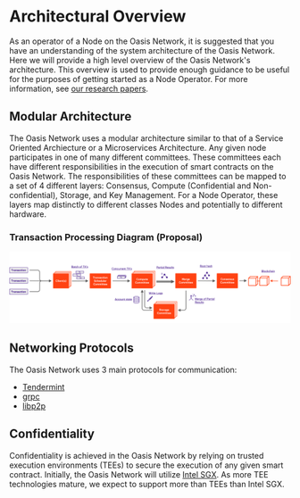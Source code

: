 # Architectural Overview

As an operator of a Node on the Oasis Network, it is suggested that you have an
understanding of the system architecture of the Oasis Network. Here we will
provide a high level overview of the Oasis Network's architecture. This overview
is used to provide enough guidance to be useful for the purposes of getting
started as a Node Operator. For more information, see
[our research papers](https://www.oasis-protocol.org/researchpapers).

## Modular Architecture

The Oasis Network uses a modular architecture similar to that of a Service
Oriented Archiecture or a Microservices Architecture. Any given node
participates in one of many different committees. These committees each have
different responsibilities in the execution of smart contracts on the Oasis
Network. The responsibilities of these committees can be mapped to a set of 4
different layers: Consensus, Compute (Confidential and Non-confidential),
Storage, and Key Management. For a Node Operator, these layers map distinctly to
different classes Nodes and potentially to different hardware.

### Transaction Processing Diagram (Proposal)

![Transaction Processing](/operator_images/web3_diagram_v2.png)

## Networking Protocols

The Oasis Network uses 3 main protocols for communication:

* [Tendermint](https://github.com/tendermint/tendermint)
* [grpc](https://grpc.io/)
* [libp2p](https://github.com/libp2p)

## Confidentiality

Confidentiality is achieved in the Oasis Network by relying on trusted execution
environments (TEEs) to secure the execution of any given smart contract.
Initially, the Oasis Network will utilize [Intel SGX](https://software.intel.com/en-us/sgx).
As more TEE technologies mature, we expect to support more than TEEs than Intel SGX.
